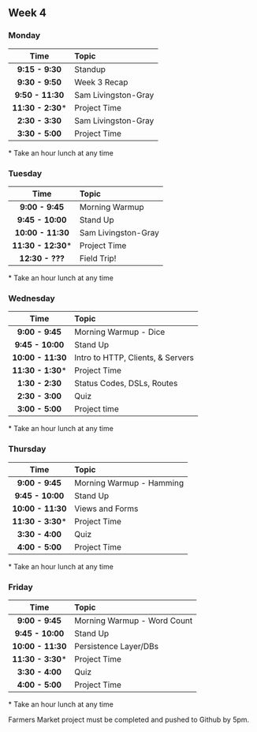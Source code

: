 ## Week 4
### Monday

| Time              | Topic               |
|:-----------------:|:--------------------|
| **9:15 - 9:30**   | Standup             |
| **9:30 - 9:50**   | Week 3 Recap        |
| **9:50 - 11:30**  | Sam Livingston-Gray |
| **11:30 - 2:30*** | Project Time        |
| **2:30 - 3:30**   | Sam Livingston-Gray |
| **3:30 - 5:00**   | Project Time        |

\* Take an hour lunch at any time


### Tuesday

| Time               | Topic               |
|:------------------:|:--------------------|
| **9:00 - 9:45**    | Morning Warmup      |
| **9:45 - 10:00**   | Stand Up            |
| **10:00 - 11:30**  | Sam Livingston-Gray |
| **11:30 - 12:30*** | Project Time        |
| **12:30 - ???**    | Field Trip!         |

\* Take an hour lunch at any time

### Wednesday

| Time              | Topic                             |
|:-----------------:|:----------------------------------|
| **9:00 - 9:45**   | Morning Warmup - Dice             |
| **9:45 - 10:00**  | Stand Up                          |
| **10:00 - 11:30** | Intro to HTTP, Clients, & Servers |
| **11:30 - 1:30*** | Project Time                      |
| **1:30 - 2:30**   | Status Codes, DSLs, Routes        |
| **2:30 - 3:00**   | Quiz                              |
| **3:00 - 5:00**   | Project time                      |

\* Take an hour lunch at any time

### Thursday

| Time              | Topic                    |
|:-----------------:|:-------------------------|
| **9:00 - 9:45**   | Morning Warmup - Hamming |
| **9:45 - 10:00**  | Stand Up                 |
| **10:00 - 11:30** | Views and Forms          |
| **11:30 - 3:30*** | Project Time             |
| **3:30 - 4:00**   | Quiz                     |
| **4:00 - 5:00**   | Project Time             |

\* Take an hour lunch at any time

### Friday

| Time              | Topic                       |
|:-----------------:|:----------------------------|
| **9:00 - 9:45**   | Morning Warmup - Word Count |
| **9:45 - 10:00**  | Stand Up                    |
| **10:00 - 11:30** | Persistence Layer/DBs       |
| **11:30 - 3:30*** | Project Time                |
| **3:30 - 4:00**   | Quiz                        |
| **4:00 - 5:00**   | Project Time                |

\* Take an hour lunch at any time

Farmers Market project must be completed and pushed to Github by 5pm. 


